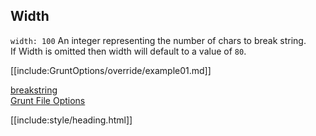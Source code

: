 ## Width

`width: 100` An integer representing the number of chars to break string.  
If Width is omitted then width will default to a value of `80`.

[[include:GruntOptions/override/example01.md]]

[breakstring](../index.html)  
[Grunt File Options](../../index.html)

[[include:style/heading.html]]